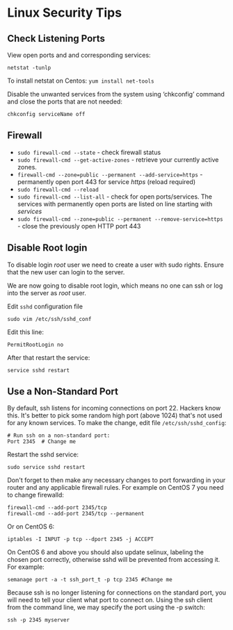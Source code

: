 # Linux Security Tips

## Check Listening Ports

View open ports and and corresponding services:

```
netstat -tunlp
```

To install netstat on Centos: `yum install net-tools`

Disable the unwanted services from the system using ‘chkconfig’ command and close the ports that are not needed:

```
chkconfig serviceName off
```
## Firewall

- `sudo firewall-cmd --state` - check firewall status
- `sudo firewall-cmd --get-active-zones` - retrieve your currently active zones.
- `firewall-cmd --zone=public --permanent --add-service=https` - permanently open port 443 for service *https* (reload required)
- `sudo firewall-cmd --reload`
- `sudo firewall-cmd --list-all` - check for open ports/services. The services with permanently open ports are listed on line starting with *services*
- `sudo firewall-cmd --zone=public --permanent --remove-service=https` - close the previously open HTTP port 443

## Disable Root login

To disable login *root* user we need to create a user with sudo rights. Ensure that the new user can login to the server.

We are now going to disable root login, which means no one can ssh or log into the server as *root* user.

Edit `sshd` configuration file 

```
sudo vim /etc/ssh/sshd_conf
````

Edit this line:

```
PermitRootLogin no
```

After that restart the service:

```
service sshd restart
```

## Use a Non-Standard Port

By default, ssh listens for incoming connections on port 22. Hackers know this. 
It's better to pick some random high port (above 1024) that's not used for any known services. 
To make the change, edit file `/etc/ssh/sshd_config`:

```
# Run ssh on a non-standard port:
Port 2345  # Change me
```

Restart the sshd service: 

```
sudo service sshd restart
```

Don't forget to then make any necessary changes to port forwarding in your router and any applicable firewall rules. 
For example on CentOS 7 you need to change firewalld:

```
firewall-cmd --add-port 2345/tcp
firewall-cmd --add-port 2345/tcp --permanent
```

Or on CentOS 6:

```
iptables -I INPUT -p tcp --dport 2345 -j ACCEPT
```

On CentOS 6 and above you should also update selinux, labeling the chosen port correctly, 
otherwise sshd will be prevented from accessing it. For example:

```
semanage port -a -t ssh_port_t -p tcp 2345 #Change me 
```

Because ssh is no longer listening for connections on the standard port, you will need to tell your client what port to connect on. Using the ssh client from the command line, we may specify the port using the -p switch:

```
ssh -p 2345 myserver
```
